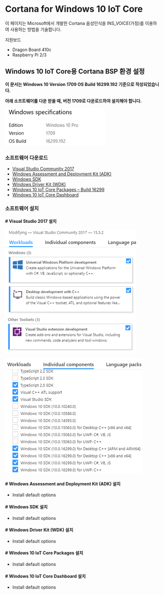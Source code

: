 # Cortana for Windows 10 IoT Core

이 페이지는 Microsoft에서 개발한 Cortana 음성인식을 INS\_VOICE\(가칭\)를 이용하여 사용하는 방법을 기술합니다.

지원보드

* Dragon Board 410c
* Raspberry Pi 2/3

## Windows 10 IoT Core용 Cortana BSP 환경 설정

**이 문서는 Windows 10 Version 1709 OS Build 16299.192 기준으로 작성되었습니다.**

**아래 소프트웨어를 다운 받을 때, 버전 1709로 다운로드하여 설치해야 합니다.**

![](/assets/Windows_specifications.png)

### 소프트웨어 다운로드

* [Visual Studio Community 2017](https://www.visualstudio.com/downloads/?utm_source=mscom&utm_campaign=msdocs)
* [Windows Assessment and Deployment Kit \(ADK\)](https://developer.microsoft.com/en-us/windows/hardware/windows-assessment-deployment-kit)
* [Windows SDK](https://developer.microsoft.com/en-us/windows/downloads/windows-10-sdk)
* [Windows Driver Kit \(WDK\)](https://developer.microsoft.com/en-us/windows/hardware/windows-driver-kit)
* [Windows 10 IoT Core Packages – Build 16299](https://www.microsoft.com/en-us/software-download/windows10iotcore)
* [Windows 10 IoT Core Dashboard](https://docs.microsoft.com/en-us/windows/iot-core/connect-your-device/IoTDashboard)

### 소프트웨어 설치

#### \# Visual Studio 2017 설치

![](/assets/Visual_Studio_Install_Options_1.png)

![](/assets/Visual_Studio_Install_Options_2.png)

#### \# Windows Assessment and Deployment Kit \(ADK\) 설치

* Install default options

#### \# Windows SDK 설치

* Install default options

#### \# Windows Driver Kit \(WDK\) 설치

* Install default options

#### \# Windows 10 IoT Core Packages 설치

* Install default options

#### \# Windows 10 IoT Core Dashboard 설치

* Install default options



